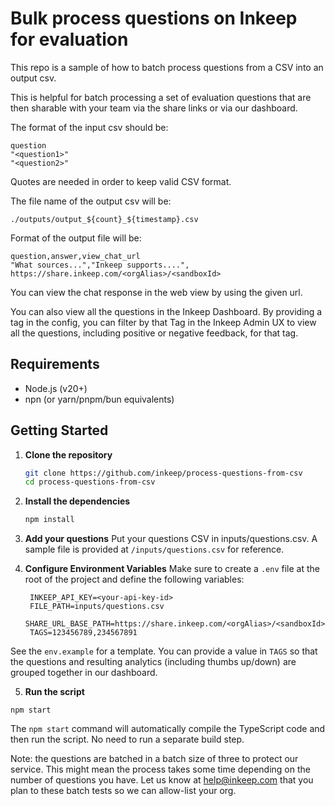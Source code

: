 # Bulk process questions on Inkeep for evaluation

This repo is a sample of how to batch process questions from a CSV into an output csv.

This is helpful for batch processing a set of evaluation questions that are then sharable with your team via the share links or via our dashboard.

The format of the input csv should be:

```
question
"<question1>"
"<question2>"
```

Quotes are needed in order to keep valid CSV format.

The file name of the output csv will be:

`./outputs/output_${count}_${timestamp}.csv`

Format of the output file will be:

```
question,answer,view_chat_url
"What sources...","Inkeep supports....", https://share.inkeep.com/<orgAlias>/<sandboxId>
```

You can view the chat response in the web view by using the given url.

You can also view all the questions in the Inkeep Dashboard. By providing a tag in the config, you can filter by that Tag in the Inkeep Admin UX to view all the questions, including positive or negative feedback, for that tag.

## Requirements

- Node.js (v20+)
- npn (or yarn/pnpm/bun equivalents)

## Getting Started

1. **Clone the repository**

   ```bash
   git clone https://github.com/inkeep/process-questions-from-csv
   cd process-questions-from-csv
   ```

2. **Install the dependencies**

   ```bash
   npm install
   ```

3. **Add your questions**
   Put your questions CSV in inputs/questions.csv. A sample file is provided at `/inputs/questions.csv` for reference.

4. **Configure Environment Variables**
   Make sure to create a `.env` file at the root of the project and define the following variables:

   ```env
    INKEEP_API_KEY=<your-api-key-id>
    FILE_PATH=inputs/questions.csv
    SHARE_URL_BASE_PATH=https://share.inkeep.com/<orgAlias>/<sandboxId>
    TAGS=123456789,234567891
   ```

See the `env.example` for a template. You can provide a value in `TAGS` so that the questions and resulting analytics (including thumbs up/down) are grouped together in our dashboard.

5. **Run the script**

```
npm start
```

The `npm start` command will automatically compile the TypeScript code and then run the script. No need to run a separate build step.

Note: the questions are batched in a batch size of three to protect our service. This might mean the process takes some time depending on the number of questions you have.
Let us know at help@inkeep.com that you plan to these batch tests so we can allow-list your org.

